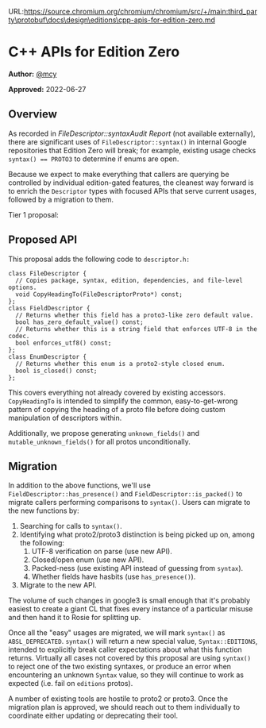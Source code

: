 URL:https://source.chromium.org/chromium/chromium/src/+/main:third_party\protobuf\docs\design\editions\cpp-apis-for-edition-zero.md
# C++ APIs for Edition Zero

**Author:** [@mcy](https://github.com/mcy)

**Approved:** 2022-06-27

## Overview

As recorded in *FileDescriptor::syntaxAudit Report* (not available externally),
there are significant uses of `FileDescriptor::syntax()` in internal Google
repositories that Edition Zero will break; for example, existing usage checks
`syntax() == PROTO3` to determine if enums are open.

Because we expect to make everything that callers are querying be controlled by
individual edition-gated features, the cleanest way forward is to enrich the
`Descriptor` types with focused APIs that serve current usages, followed by a
migration to them.

Tier 1 proposal:

## Proposed API

This proposal adds the following code to `descriptor.h:`

```
class FileDescriptor {
  // Copies package, syntax, edition, dependencies, and file-level options.
  void CopyHeadingTo(FileDescriptorProto*) const;
};
class FieldDescriptor {
  // Returns whether this field has a proto3-like zero default value.
  bool has_zero_default_value() const;
  // Returns whether this is a string field that enforces UTF-8 in the codec.
  bool enforces_utf8() const;
};
class EnumDescriptor {
  // Returns whether this enum is a proto2-style closed enum.
  bool is_closed() const;
};
```

This covers everything not already covered by existing accessors.
`CopyHeadingTo` is intended to simplify the common, easy-to-get-wrong pattern of
copying the heading of a proto file before doing custom manipulation of
descriptors within.

Additionally, we propose generating `unknown_fields()` and
`mutable_unknown_fields()` for all protos unconditionally.

## Migration

In addition to the above functions, we'll use `FieldDescriptor::has_presence()`
and `FieldDescriptor::is_packed()` to migrate callers performing comparisons to
`syntax()`. Users can migrate to the new functions by:

1.  Searching for calls to `syntax()`.
2.  Identifying what proto2/proto3 distinction is being picked up on, among the
    following:
    1.  UTF-8 verification on parse (use new API).
    2.  Closed/open enum (use new API).
    3.  Packed-ness (use existing API instead of guessing from `syntax`).
    4.  Whether fields have hasbits (use `has_presence()`).
3.  Migrate to the new API.

The volume of such changes in google3 is small enough that it's probably easiest
to create a giant CL that fixes every instance of a particular misuse and then
hand it to Rosie for splitting up.

Once all the "easy" usages are migrated, we will mark `syntax()` as
`ABSL_DEPRECATED`. `syntax()` will return a new special value,
`Syntax::EDITIONS`, intended to explicitly break caller expectations about what
this function returns. Virtually all cases not covered by this proposal are
using `syntax()` to reject one of the two existing syntaxes, or produce an error
when encountering an unknown `Syntax` value, so they will continue to work as
expected (i.e. fail on `editions` protos).

A number of existing tools are hostile to proto2 or proto3. Once the migration
plan is approved, we should reach out to them individually to coordinate either
updating or deprecating their tool.
